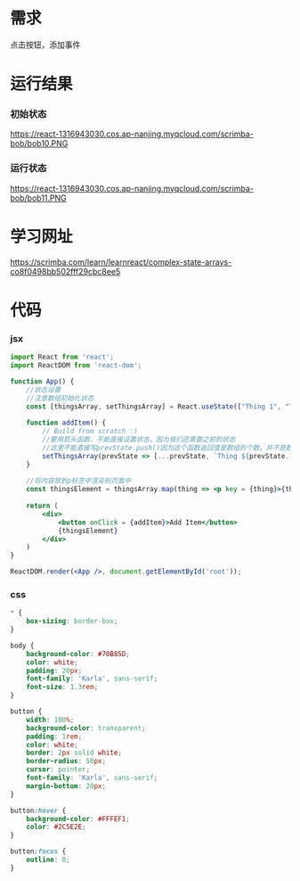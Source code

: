 # 需求

点击按钮，添加事件

# 运行结果

### 初始状态

https://react-1316943030.cos.ap-nanjing.myqcloud.com/scrimba-bob/bob10.PNG

### 运行状态

https://react-1316943030.cos.ap-nanjing.myqcloud.com/scrimba-bob/bob11.PNG

# 学习网址

https://scrimba.com/learn/learnreact/complex-state-arrays-co8f0498bb502fff29cbc8ee5

# 代码

### jsx

~~~jsx
import React from 'react';
import ReactDOM from 'react-dom';

function App() {
    //状态设置
    //注意数组初始化状态
    const [thingsArray, setThingsArray] = React.useState(["Thing 1", "Thing 2"])
    
    function addItem() {
        // Build from scratch :)
        //要用箭头函数，不能直接设置状态，因为我们还需要之前的状态
        //这里不能直接写prevState.push()因为这个函数返回值是数组的个数，并不是数组里面的内容
        setThingsArray(prevState => [...prevState, `Thing ${prevState.length + 1}`])
    }
    
    //将内容放到p标签中渲染到页面中
    const thingsElement = thingsArray.map(thing => <p key = {thing}>{thing}</p>)
    
    return (
        <div>
            <button onClick = {addItem}>Add Item</button>
            {thingsElement}
        </div>
    )
}

ReactDOM.render(<App />, document.getElementById('root'));
~~~

### css

~~~css
* {
    box-sizing: border-box;
}

body {
    background-color: #70B85D;
    color: white;
    padding: 20px;
    font-family: 'Karla', sans-serif;
    font-size: 1.3rem;
}

button {
    width: 100%;
    background-color: transparent;
    padding: 1rem;
    color: white;
    border: 2px solid white;
    border-radius: 50px;
    cursor: pointer;
    font-family: 'Karla', sans-serif;
    margin-bottom: 20px;
}

button:hover {
    background-color: #FFFEF1;
    color: #2C5E2E;
}

button:focus {
    outline: 0;
}
~~~

